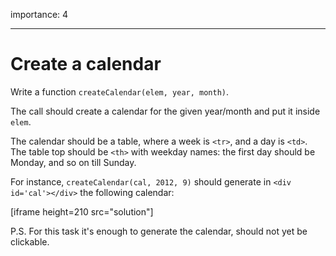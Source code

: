importance: 4

---

# Create a calendar

Write a function `createCalendar(elem, year, month)`.

The call should create a calendar for the given year/month and put it inside `elem`.

The calendar should be a table, where a week is `<tr>`, and a day is `<td>`. The table top should be `<th>` with weekday names: the first day should be Monday, and so on till Sunday.

For instance, `createCalendar(cal, 2012, 9)` should generate in <code>&lt;div id='cal'&gt;&lt;/div&gt;</code> the following calendar:

[iframe height=210 src="solution"]

P.S. For this task it's enough to generate the calendar, should not yet be clickable.
